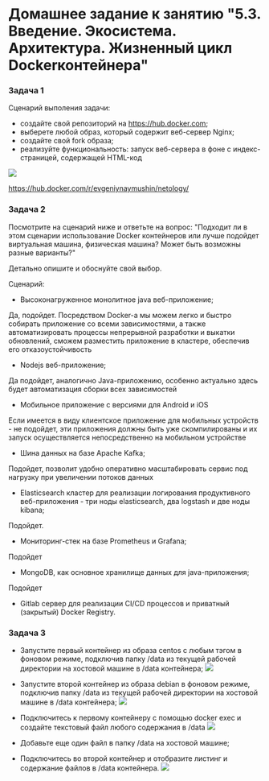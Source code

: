 # Домашнее задание к занятию "5.3. Введение. Экосистема. Архитектура. Жизненный цикл Dockerконтейнера"

### Задача 1

Сценарий выполения задачи:
- создайте свой репозиторий на https://hub.docker.com;
- выберете любой образ, который содержит веб-сервер Nginx;
- создайте свой fork образа;
- реализуйте функциональность: запуск веб-сервера в фоне с индекс-страницей, содержащей HTML-код


![](https://b.radikal.ru/b18/2202/77/4b02770b714d.jpg)


https://hub.docker.com/r/evgeniynaymushin/netology/
### Задача 2
Посмотрите на сценарий ниже и ответьте на вопрос: "Подходит ли в этом сценарии использование Docker контейнеров или лучше подойдет виртуальная машина, физическая машина? Может быть возможны разные варианты?"

Детально опишите и обоснуйте свой выбор.

Сценарий:
- Высоконагруженное монолитное java веб-приложение;

Да, подойдет. Посредством Docker-а мы можем легко и быстро собирать приложение со всеми зависимостями, а также 
автоматизировать процессы непрерывной разработки и выкатки обновлений, сможем разместить приложение в кластере,
обеспечив его отказоустойчивость

- Nodejs веб-приложение;

Да подойдет, аналогично Java-приложению, особенно актуально здесь будет автоматизация сборки всех зависимостей

- Мобильное приложение c версиями для Android и iOS

Если имеется в виду клиентское приложение для мобильных устройств - не подойдет, эти приложения должны быть уже 
скомпилированы и их запуск осуществляется непосредственно на мобильном устройстве

- Шина данных на базе Apache Kafka;

Подойдет, позволит удобно оперативно масштабировать сервис под нагрузку при увеличении потоков данных

 - Elasticsearch кластер для реализации логирования продуктивного веб-приложения - три ноды elasticsearch, два logstash и 
две ноды kibana;

Подойдет.

- Мониторинг-стек на базе Prometheus и Grafana;

Подойдет

 - MongoDB, как основное хранилище данных для java-приложения;

Подойдет

 - Gitlab сервер для реализации CI/CD процессов и приватный (закрытый) Docker Registry.

### Задача 3
- Запустите первый контейнер из образа centos c любым тэгом в фоновом режиме, подключив папку /data из текущей рабочей 
директории на хостовой машине в /data контейнера;
![](https://b.radikal.ru/b28/2202/99/d6e1b6154041.jpg)

- Запустите второй контейнер из образа debian в фоновом режиме, подключив папку /data из текущей рабочей директории на 
хостовой машине в /data контейнера;
![](https://b.radikal.ru/b07/2202/38/0b19024329e7.jpg)
- Подключитесь к первому контейнеру с помощью docker exec и создайте текстовый файл любого содержания в /data
![](https://a.radikal.ru/a42/2202/20/7de4796cdd7c.jpg)
- Добавьте еще один файл в папку /data на хостовой машине;
- Подключитесь во второй контейнер и отобразите листинг и содержание файлов в /data контейнера.
![](https://c.radikal.ru/c03/2202/64/df441bd1ef2d.jpg)

